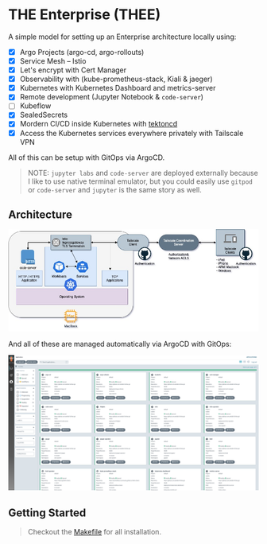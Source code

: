# THE Enterprise (THEE)

A simple model for setting up an Enterprise architecture locally using:

- [x] Argo Projects (argo-cd, argo-rollouts)
- [x] Service Mesh – Istio
- [x] Let's encrypt with Cert Manager
- [x] Observability with (kube-prometheus-stack, Kiali & jaeger)
- [x] Kubernetes with Kubernetes Dashboard and metrics-server
- [x] Remote development (Jupyter Notebook & `code-server`)
- [ ] Kubeflow
- [x] SealedSecrets
- [x] Mordern CI/CD inside Kubernetes with [tektoncd]()
- [x] Access the Kubernetes services everywhere privately with Tailscale VPN

All of this can be setup with GitOps via ArgoCD.

> NOTE: `jupyter labs` and `code-server` are deployed externally because I like to use native terminal emulator, but you could easily use `gitpod` or `code-server` and `jupyter` is the same story as well.

## Architecture

![RDaaS](assets/RDaaS-Architecture.jpg)

And all of these are managed automatically via ArgoCD with GitOps:

![ArgoCD Overview](assets/ArgoCD-Overview.png)

## Getting Started

> Checkout the [Makefile](Makefile) for all installation.
